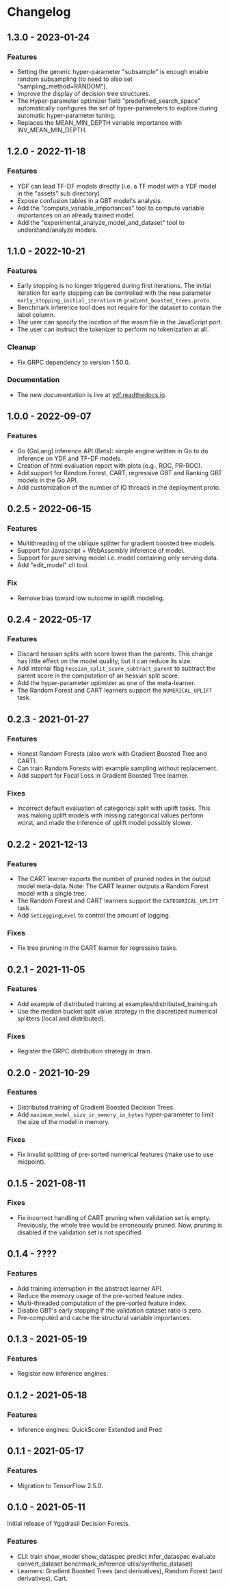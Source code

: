 # Changelog

## 1.3.0 - 2023-01-24

### Features

-   Setting the generic hyper-parameter "subsample" is enough enable random
    subsampling (to need to also set "sampling_method=RANDOM").
-   Improve the display of decision tree structures.
-   The Hyper-parameter optimizer field "predefined_search_space" automatically
    configures the set of hyper-parameters to explore during automatic
    hyper-parameter tuning.
-   Replaces the MEAN_MIN_DEPTH variable importance with INV_MEAN_MIN_DEPTH.

## 1.2.0 - 2022-11-18

### Features

-   YDF can load TF-DF models directly (i.e. a TF model with a YDF model in the
    "assets" sub directory).
-   Expose confusion tables in a GBT model's analysis.
-   Add the "compute_variable_importances" tool to compute variable importances
    on an already trained model.
-   Add the "experimental_analyze_model_and_dataset" tool to understand/analyze
    models.

## 1.1.0 - 2022-10-21

### Features

-   Early stopping is no longer triggered during first iterations. The initial
    iteration for early stopping can be controlled with the new parameter
    `early_stopping_initial_iteration` in `gradient_boosted_trees.proto`.
-   Benchmark inference tool does not require for the dataset to contain the
    label column.
-   The user can specify the location of the wasm file in the JavaScript port.
-   The user can instruct the tokenizer to perform no tokenization at all.

### Cleanup

-   Fix GRPC dependency to version 1.50.0.

### Documentation

-   The new documentation is live at
    [ydf.readthedocs.io](https://ydf.readthedocs.io).

## 1.0.0 - 2022-09-07

### Features

-   Go (GoLang) inference API (Beta): simple engine written in Go to do
    inference on YDF and TF-DF models.
-   Creation of html evaluation report with plots (e.g., ROC, PR-ROC).
-   Add support for Random Forest, CART, regressive GBT and Ranking GBT models
    in the Go API.
-   Add customization of the number of IO threads in the deployment proto.

## 0.2.5 - 2022-06-15

### Features

-   Multithreading of the oblique splitter for gradient boosted tree models.
-   Support for Javascript + WebAssembly inference of model.
-   Support for pure serving model i.e. model containing only serving data.
-   Add "edit_model" cli tool.

### Fix

-   Remove bias toward low outcome in uplift modeling.

## 0.2.4 - 2022-05-17

### Features

-   Discard hessian splits with score lower than the parents. This change has
    little effect on the model quality, but it can reduce its size.
-   Add internal flag `hessian_split_score_subtract_parent` to subtract the
    parent score in the computation of an hessian split score.
-   Add the hyper-parameter optimizer as one of the meta-learner.
-   The Random Forest and CART learners support the `NUMERICAL_UPLIFT` task.

## 0.2.3 - 2021-01-27

### Features

-   Honest Random Forests (also work with Gradient Boosted Tree and CART).
-   Can train Random Forests with example sampling without replacement.
-   Add support for Focal Loss in Gradient Boosted Tree learner.

### Fixes

-   Incorrect default evaluation of categorical split with uplift tasks. This
    was making uplift models with missing categorical values perform worst, and
    made the inference of uplift model possibly slower.

## 0.2.2 - 2021-12-13

### Features

-   The CART learner exports the number of pruned nodes in the output model
    meta-data. Note: The CART learner outputs a Random Forest model with a
    single tree.
-   The Random Forest and CART learners support the `CATEGORICAL_UPLIFT` task.
-   Add `SetLoggingLevel` to control the amount of logging.

### Fixes

-   Fix tree pruning in the CART learner for regressive tasks.

## 0.2.1 - 2021-11-05

### Features

-   Add example of distributed training at examples/distributed_training.sh
-   Use the median bucket split value strategy in the discretized numerical
    splitters (local and distributed).

### Fixes

-   Register the GRPC distribution strategy in :train.

## 0.2.0 - 2021-10-29

### Features

-   Distributed training of Gradient Boosted Decision Trees.
-   Add `maximum_model_size_in_memory_in_bytes` hyper-parameter to limit the
    size of the model in memory.

### Fixes

-   Fix invalid splitting of pre-sorted numerical features (make use to use
    midpoint).

## 0.1.5 - 2021-08-11

### Fixes

-   Fix incorrect handling of CART pruning when validation set is empty.
    Previously, the whole tree would be erroneously pruned. Now, pruning is
    disabled if the validation set is not specified.

## 0.1.4 - ????

### Features

-   Add training interruption in the abstract learner API.
-   Reduce the memory usage of the pre-sorted feature index.
-   Multi-threaded computation of the pre-sorted feature index.
-   Disable GBT's early stopping if the validation dataset ratio is zero.
-   Pre-computed and cache the structural variable importances.

## 0.1.3 - 2021-05-19

### Features

-   Register new inference engines.

## 0.1.2 - 2021-05-18

### Features

-   Inference engines: QuickScorer Extended and Pred

## 0.1.1 - 2021-05-17

### Features

-   Migration to TensorFlow 2.5.0.

## 0.1.0 - 2021-05-11

Initial release of Yggdrasil Decision Forests.

### Features

-   CLI: train show_model show_dataspec predict infer_dataspec evaluate
    convert_dataset benchmark_inference utils/synthetic_dataset)
-   Learners: Gradient Boosted Trees (and derivatives), Random Forest (and
    derivatives), Cart.
